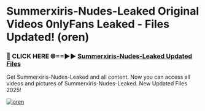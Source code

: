 # Summerxiris-Nudes-Leaked Original Videos 0nlyFans Leaked - Files Updated! (oren)

<h3>🔴 CLICK HERE 🌐==►► <a href="https://tinyurl.com/yc6ubb5a" rel="nofollow">Summerxiris-Nudes-Leaked Updated Files</a></h3>

Get Summerxiris-Nudes-Leaked and all content. Now you can access all videos and pictures of Summerxiris-Nudes-Leaked. New Updated Files 2025!

[![oren](https://i.imgur.com/7eu0CRL.gif)](https://tinyurl.com/yc6ubb5a)
